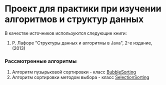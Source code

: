 # Проект для практики при изучении алгоритмов и структур данных

В качестве источников используются следующие книги:
1. Р. Лафоре "Структуры данных и алгоритмы в Java", 2-е издание, (2013)

### Рассмотренные алгоритмы
1. Алгоритм пузырьковой сортировки - класс [BubbleSorting](https://github.com/Petrovvich/algorithms-book/blob/develop/src/main/java/ru/petrovich/algorithms/book/algorithms/sorting/BubbleSorting.java)
2. Алгоритм сортировки методом выбора - класс [SelectionSorting](https://github.com/Petrovvich/algorithms-book/blob/develop/src/main/java/ru/petrovich/algorithms/book/algorithms/sorting/SelectionSorting.java)